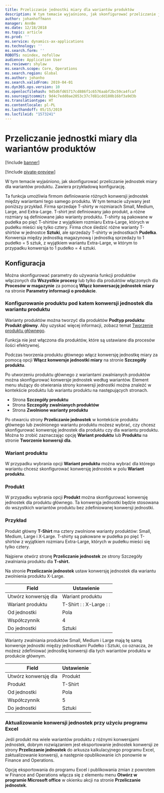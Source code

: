 ```yaml
---
title: Przeliczanie jednostki miary dla wariantów produktów
description: W tym temacie wyjaśniono, jak skonfigurować przeliczanie jednostek miary dla wariantów produktu.
author: johanhoffmann
manager: AnnBe
ms.date: 12/18/2018
ms.topic: article
ms.prod: ''
ms.service: dynamics-ax-applications
ms.technology: ''
ms.search.form: ''
ROBOTS: noindex, nofollow
audience: Application User
ms.reviewer: shylaw
ms.search.scope: Core, Operations
ms.search.region: Global
ms.author: johanho
ms.search.validFrom: 2019-04-01
ms.dyn365.ops.version: 10
ms.openlocfilehash: 9d5d6fd65717cd886f1c6576aabf2bc59ca4fcaf
ms.sourcegitcommit: 9d4c7edd0ae2053c37c7d81cdd180b16bf3a9d3b
ms.translationtype: HT
ms.contentlocale: pl-PL
ms.lasthandoff: 05/15/2019
ms.locfileid: "1573241"
---
```

# <a name="unit-of-measure-conversion-per-product-variant"></a>Przeliczanie jednostki miary dla wariantów produktów

[!include [banner](../includes/banner.md)]

[!include [pivate-preview](../includes/pivate-preview-banner.md)]

W tym temacie wyjaśniono, jak skonfigurować przeliczanie jednostek miary dla wariantów produktu. Zawiera przykładową konfigurację.

Ta funkcja umożliwia firmom definiowanie różnych konwersji jednostek między wariantami tego samego produktu. W tym temacie używany jest poniższy przykład. Firma sprzedaje T-shirty w rozmiarach Small, Medium, Large, and Extra-Large. T-shirt jest definiowany jako produkt, a różne rozmiary są definiowane jako warianty produktu. T-shirty są pakowane w pudełka po pięć T-shirtów z wyjątkiem rozmiaru Extra-Large, których w pudełku mieści się tylko cztery. Firma chce śledzić różne warianty T-shirtów w jednostce **Sztuki**, ale sprzedaży T-shirty w jednostkach **Pudełka**. Konwersja między jednostką magazynową i jednostką sprzedaży to 1 pudełko = 5 sztuk, z wyjątkiem wariantu Extra-Large, w którym to przypadku konwersja to 1 pudełko = 4 sztuki.

## <a name="setup"></a>Konfiguracja

Można skonfigurować parametry do używania funkcji produktów włączonych dla **Wszystkie procesy** lub tylko dla produktów włączonych dla **Procesów w magazynie** za pomocą **Włącz konwersację jednostek miary** na stronie **Parametry informacji o produkcie**.

### <a name="set-up-a-product-for-unit-conversion-per-variant"></a>Konfigurowanie produktu pod katem konwersji jednostek dla wariantu produktu

Warianty produktów można tworzyć dla produktów **Podtyp produktu**: **Produkt główny**. Aby uzyskać więcej informacji, zobacz temat [Tworzenie produktu głównego](tasks/create-product-master.md).

Funkcja nie jest włączona dla produktów, które są ustawiane dla procesów ilości efektywnej. 

Podczas tworzenia produktu głównego włącz konwersję jednostkę miary za pomocą opcji **Włącz konwersje jednostki miary** na stronie **Szczegóły produktu**.

Po utworzeniu produktu głównego z wariantami zwalnianych produktów można skonfigurować konwersje jednostek według wariantów. Element menu służący do otwierania strony konwersji jednostki można znaleźć w kontekście produktu lub wariantu produktu na następujących stronach.

-   Strona **Szczegóły produktu**
-   Strona **Szczegóły zwalnianych produktów**
-   Strona **Zwolnione warianty produktu**

Po otwarciu strony **Przeliczanie jednostek** w kontekście produktu głównego lub zwolnionego wariantu produktu możesz wybrać, czy chcesz skonfigurować konwersję jednostek dla produktu czy dla wariantu produktu. Można to zrobić zaznaczając opcję **Wariant produktu** lub **Produktu** na stronie **Tworzenie konwersji dla**.

### <a name="product-variant"></a>Wariant produktu

W przypadku wybrania opcji **Wariant produktu** można wybrać dla którego wariantu chcesz skonfigurować konwersję jednostek w polu **Wariant produktu**.

### <a name="product"></a>Produkt

W przypadku wybrania opcji **Produkt** można skonfigurować konwersję jednostek dla produktu głównego. Ta konwersja jednostki będzie stosowana do wszystkich wariantów produktu bez zdefiniowanej konwersji jednostki.

### <a name="example"></a>Przykład

Produkt główny **T-Shirt** ma cztery zwolnione warianty produktów: Small, Medium, Large i X-Large. T-shirty są pakowane w pudełka po pięć T-shirtów z wyjątkiem rozmiaru Extra-Large, których w pudełku mieści się tylko cztery.

Najpierw otwórz stronę **Przeliczanie jednostek** ze strony Szczegóły zwalniania produktu dla **T-shirt.**

Na stronie **Przeliczanie jednostek** ustaw konwersję jednostek dla wariantu zwolnienia produktu X-Large.

| **Field**             | **Ustawienie**             |
|-----------------------|-------------------------|
| Utwórz konwersję dla | Wariant produktu         |
| Wariant produktu       | T-Shirt : : X-Large : : |
| Od jednostki             | Pola                   |
| Współczynnik                | 4                       |
| Do jednostki               | Sztuki                  |

Warianty zwalniania produktów Small, Medium i Large mają tę samą konwersje jednostki między jednostkami Pudełko i Sztuki, co oznacza, że możesz zdefiniować jednostkę konwersji dla tych wariantów produktu w produkcie głównym.

| **Field**             | **Ustawienie** |
|-----------------------|-------------|
| Utwórz konwersję dla | Produkt     |
| Produkt               | T-Shirt     |
| Od jednostki             | Pola       |
| Współczynnik                | 5           |
| Do jednostki               | Sztuki      |

### <a name="using-excel-to-update-the-unit-conversions"></a>Aktualizowanie konwersji jednostek przy użyciu programu Excel

Jeśli produkt ma wiele wariantów produktu z różnymi konwersjami jednostek, dobrym rozwiązaniem jest eksportowanie jednostek konwersji ze strony **Przeliczanie jednostek** do arkusza kalkulacyjnego programu Excel, zaktualizowanie konwersji, a następnie opublikowanie ich ponownie w Finance and Operations.

Opcję eksportowania do programu Excel i publikowania zmian z powrotem w Finance and Operations włącza się z elementu menu **Otwórz w programie Microsoft office** w okienku akcji na stronie **Przeliczanie jednostek**.
